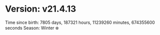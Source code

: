 # Version: v21.4.13
Time since birth: 7805 days, 187321 hours, 11239260 minutes, 674355600 seconds
Season: Winter ❄️
